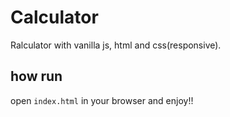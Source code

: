 # Calculator #
Ralculator with vanilla js, html and css(responsive).

## how run ##
open `index.html` in your browser and enjoy!!